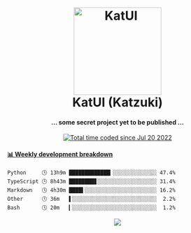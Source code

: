<h1 align="center">
  <img src="https://kokecacao.me/static/img/katzuki.png" alt="KatUI" width="200">
  <br>KatUI (Katzuki)<br>
</h1>

<h4 align="center">... some secret project yet to be published ...</h4>

<p align="center">
  <a href="https://wakatime.com/@5d39136d-911d-4ceb-9dae-178d9dbef0cd"><img src="https://wakatime.com/badge/user/5d39136d-911d-4ceb-9dae-178d9dbef0cd.svg" alt="Total time coded since Jul 20 2022" /></a>
</p>

<!-- waka-box start -->
#### <a href="https://gist.github.com/5db7183a9e07f1193716cb2b94e5d0e1" target="_blank">📊 Weekly development breakdown</a>
```text
Python     🕓 13h9m █████████████▎░░░░░░░░░░░░░░ 47.4%
TypeScript 🕓 8h43m ████████▊░░░░░░░░░░░░░░░░░░░ 31.4%
Markdown   🕓 4h30m ████▌░░░░░░░░░░░░░░░░░░░░░░░ 16.2%
Other      🕓 36m   ▌░░░░░░░░░░░░░░░░░░░░░░░░░░░  2.2%
Bash       🕓 20m   ▎░░░░░░░░░░░░░░░░░░░░░░░░░░░  1.2%
```
<!-- Powered by https://github.com/YouEclipse/waka-box-go . -->
<!-- waka-box end -->

<p align="center">
  <img src="https://count.getloli.com/get/@:koke_cacao?theme=rule34">
</p>
